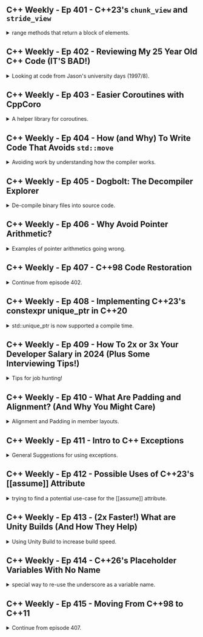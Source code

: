 <!--
// cSpell:ignore codecov cppcoro dogbolt decompiler Lippincott 
-->

<link rel="stylesheet" type="text/css" href="../markdown-style.css">

## C++ Weekly - Ep 401 - C++23's `chunk_view` and `stride_view`

<details>
<summary>
range methods that return a block of elements.
</summary>

[C++23's chunk_view and stride_view](https://youtu.be/3ZeV-F1Rbaw?si=QpoyEmENmaIKExh9)

1. <cpp>chunk</cpp> view - a range of ranges with a runtime argument. a "chunk" of n or less elements from the range.
2. <cpp>stride</cpp> view - a range of ranges with a runtime argument. takes the first element from each chunk of n.

```cpp
int main()
{
  std::array a{1,2,3,4,5,6,7,8};

  // will chunk into [1,2,3][4,5,6][7,8]
  for (const auto &chunk : std::ranges::views::chunk(a,3))
  {
    for (const auto &elem : chunk)
    {
      std::cout << elem << ',';
    }
    std::cout << '\n';
  }

  // will print [1,4,7]
  for (const auto &elem : std::ranges::views::stride(a,3))
  {
    std::cout << elem << '\n';
  }
}
```

</details>

## C++ Weekly - Ep 402 - Reviewing My 25 Year Old C++ Code (IT'S BAD!)

<details>
<summary>
Looking at code from Jason's university days (1997/8).
</summary>

[Reviewing My 25 Year Old C++ Code (IT'S BAD!)](https://youtu.be/7kqxYZKm64A?si=eCcrRuru5lwaud-h)

lots of formatting stuff, using the correct types and not making things member functions. being careful of using an int when<cloud>std::size_t</cloud> should be used. making sure the memory isn't leaked and the ownership is clear.

</details>

## C++ Weekly - Ep 403 - Easier Coroutines with CppCoro

<details>
<summary>
A helper library for coroutines.
</summary>

[Easier Coroutines with CppCoro](https://youtu.be/TWoZ9SGIE9o?si=p5RHxYcwurWiiH22)

Coroutines were added in C++20, but without library support. C++23 provided <cpp>std::generator</cpp> as a helper template. CppCoro is a library with helper and tools to make Coroutines more usable. it is also available on compiler explorer, so it's easier to experiment with.

an example of Fibonacci numbers:

```cpp
cppcoro::generator<const std::uint64_t> Fibonacci()
{
  std::uint64_t a = 0, b = 1;
  while (true)
  {
    co_yield b;
    a = std::exchange(b, a + b); // instead of temporary variables
  }
}

int main()
{
  for (auto i : Fibonacci())
  {
    if (i > 1'000'000) break;
    std::println("{}", i);
  }
}
```

However, coroutines can't be used in constexpr. They exist (by defintion) on the heap, and we cannot choose how it's done, there is no custom memory allocation (<cpp>std::pmr</cpp>).

other features include:

- asynchronous generator for yielding lazily created values
- Tasks
- Networking support
- File support

</details>

## C++ Weekly - Ep 404 - How (and Why) To Write Code That Avoids `std::move`

<details>
<summary>
Avoiding work by understanding how the compiler works.
</summary>

[How (and Why) To Write Code That Avoids std::move](https://youtu.be/6SaUwqw4ueE?si=7Imdff_WXt_96IRy)

Avoiding <cloud>std::move</cloud> calls. making use of named return value optimizations.

```cpp
struct Lifetime{
  Lifetime() {std::puts("Lifetime() // default ctor")}
  Lifetime(const Lifetime & other) {std::puts("Lifetime(const Lifetime & other) // copy ctor")}
  ~Lifetime() {std::puts("~Lifetime() // dtor")}
  // more
  int member_data;
};

int main()
{

  auto make_lifetime = [](const int value) {
    Lifetime l;
    l.member_data = value;
    return l;
  };

  {
    std::array<Lifetime, 2> a{}; // default ctor
    // 2 object destroyed
  }

  {
    Lifetime l1;
    l1.member_data = 41;
    Lifetime l2;
    l2.member_data = 42;
    std::array<Lifetime, 2> b{l1,l2}; // copy ctor
    // 4 objects destroyed
  }

  {
    Lifetime l1;
    l1.member_data = 41;
    Lifetime l2;
    l2.member_data = 42;
    std::array<Lifetime, 2> c{std::move(l1),std::move(l2)}; // move ctor
    // 4 objects destroyed
  }

  {
    std::array<Lifetime, 2> d{make_lifetime(42),make_lifetime(43)}; // copy elision
    // 2 object destroyed
  }
}
```

it's always better to rely on simple composable function instead of <cpp>std::move</cpp>.

</details>

## C++ Weekly - Ep 405 - Dogbolt: The Decompiler Explorer

<details>
<summary>
De-compile binary files into source code.
</summary>

[Dogbolt: The Decompiler Explorer](https://youtu.be/h3F0Fw0R7ME?si=-WkvV_SK_zzXIlRO)

a [website](https://dogbolt.org/?) similar to compiler explorer, it can take an executable binary file and then runs it through engines and de-compiles it back into source code.

</details>

## C++ Weekly - Ep 406 - Why Avoid Pointer Arithmetic?

<details>
<summary>
Examples of pointer arithmetics going wrong.
</summary>

[Why Avoid Pointer Arithmetic?](https://youtu.be/MsujPM2wDmk?si=B540jHpG-vXF9uzv)

adding to a pointer means adding the size of the pointed object. so moving a character pointer moves one byte, int pointer moves 4 bytes at a time.

```cpp
struct S;
void use_ptr(S* ptr)
{
  ptr += 1;
}
```

pointer arithmetics is ripe for bugs of accessing memory outside the actual variable, can happen when passing arrays, when parsing strings. it's better to use things like <cpp>std::string_view</cpp> or <cpp>std::span</cpp>. and it's always important to test using "fuzzy testing".

</details>

## C++ Weekly - Ep 407 - C++98 Code Restoration

<details>
<summary>
Continue from episode 402.
</summary>

[C++98 Code Restoration](https://youtu.be/A5haG_UCbRI?si=RsUhgejnlWsM7j3P)

Working on C++98 code, using tools that were available at the time. we first add some tests (in a new project), needing to resolve dependencies across them.

- adding code to source control.
- upgrade build tools as much as possible (what was available then).
- capture current state with tests before making changes.
- split long files to headers.
- keep changes to minimal at start.
- add header guards

bugs are ok for now, we want to have something that builds, links and is testable.

we can set the ".gitattributes" file to change to way git adds line endings on legacy files.

once we get it to a stable state, we can start modifying the code and use best practice. we can use the standard library and proper types (<cpp>std::string</cpp> rather than <cpp>char \*</cpp> pointers, <cpp>bool</cpp> rather than <cpp>int</cpp>). we can move to using references instead of pointers, and make sure to use <cpp>const</cpp> when needed. templates existed back then, so we can use them instead of void pointers. it's ok to discover bugs, we just need to have tests that monitor them.\
Since this is an arithmetical project, we use operator overloading instead of calling named functions like `divide` and `add`.

</details>

## C++ Weekly - Ep 408 - Implementing C++23's constexpr unique_ptr in C++20

<details>
<summary>
<cpp>std::unique_ptr</cpp> is now supported a compile time.
</summary>

[Implementing C++23's constexpr unique_ptr in C++20](https://youtu.be/p8Q-bapMShs?si=FiHoZUqe2fPW7njJ)

<cpp>constexpr</cpp> and <cpp>std::unique_ptr</cpp> finally work together in C++ 23. until now it didn't have constant expression constructor and destructor. generally, if the code exists in a header file, it usually easy to make it <cpp>constexpr</cpp>.

</details>

## C++ Weekly - Ep 409 - How To 2x or 3x Your Developer Salary in 2024 (Plus Some Interviewing Tips!)

<details>
<summary>
Tips for job hunting!
</summary>

[How To 2x or 3x Your Developer Salary in 2024 (Plus Some Interviewing Tips!)](https://youtu.be/jWhFuK7J5HY?si=KL9QUqvMBWem6uzo)

Networking (the human kind) is important, reputation, making your name known. become involved in the community. find out what you are passionate about, and then find opportunities to discuss in front of your crowed. this is **brand building**.\
Be explicit about your goals - "I am looking for a job".

Interviewing - be aware of the Dunning-Kruger (it goes both ways!), be honest, don't undersell and don't oversell (avoid terms like "expert", "guru"). don't be afraid to admit you don't know the answer, but demonstrate curiosity. Ask questions back and be engaged.\

> - what is your testing culture?
> - what is the CI setup?
> - what are the training budget and learning opportunities?
> - can I keep speaking/contributing to the community?

Practice speaking about the things you are passionate about.

</details>

## C++ Weekly - Ep 410 - What Are Padding and Alignment? (And Why You Might Care)

<details>
<summary>
Alignment and Padding in member layouts.
</summary>

[What Are Padding and Alignment? (And Why You Might Care)](https://youtu.be/E0QhZ6tNoRg?si=rww5ZQvWvl8lmFwv)

alignment shows where in memory a variable can start.

```cpp
#include <type_traits>

struct S {
  char a; // 1
  int i; // 4
  char b; // 1
  int j; // 4
  long long l; // 8
  char c; // 1
  // total of 3*1 + 4*2 + 8 = 19
};
int main()
{
  //return std::alignment_of_v<int>; // return 4
  return sizeof(S); // returns 32
}
```

| Alignment | char | int | long long |
| --------- | ---- | --- | --------- |
| 00        | V    | V   | V         |
| 01        | V    | X   | X         |
| 02        | V    | X   | X         |
| 03        | V    | X   | X         |
| 04        | V    | V   | X         |
| 05        | V    | X   | X         |
| 06        | V    | X   | X         |
| 07        | V    | X   | X         |
| 08        | V    | V   | V         |

we can create a struct and based on the order of the members, we get different sizes. some compiler have an option to warn about padding (`-Wpadded` in clang). **changing layout will break the ABI.**
</details>

## C++ Weekly - Ep 411 - Intro to C++ Exceptions

<details>
<summary>
General Suggestions for using exceptions.
</summary>

[Intro to C++ Exceptions](https://youtu.be/uE0h79vB-rw?si=tNPZ5HvW-OlYctOJ)

exceptions have a bad reputation, but they aren't that bad.

1. don't overuse them
2. don't "return by exception" - don't make it the normal control flow
3. aim for "exceptional cases"
4. compilers are very bad at optimizing around exceptions
5. we usually catch with <cpp>const</cpp> and as a reference

we can throw any kind of value, not just <cpp>std::exceptions</cpp>. we can have catch cases based on types, or use `catch(...)` as a default case.

Lippincott function for centralized exception handling

```cpp
void handler()
{
  try
  {
    throw; // rethrow currently in-flight exception
  }
  catch(const std::runtime_error &e)
  {

  }
  catch(const std::exception &e)
  {

  }
  catch(...)
  {

  }
}

int main()
{
  try{

  }
  catch(...)
  {
    handler(); // handle all exceptions the same way!
  }
}
```

</details>

## C++ Weekly - Ep 412 - Possible Uses of C++23's [[assume]] Attribute

<details>
<summary>
trying to find a potential use-case for the [[assume]] attribute.
</summary>

[Possible Uses of C++23's [[assume]] Attribute](https://youtu.be/Frl8XKhvA4Q?si=0sWAyEj4GUonnq83)

give the compiler a hint about the nature of the code. we can tell the compiler ahead of time that we know something which we don't have as part of the type system, and then the compiler can optimize with it in mind.

```cpp
int do_work(int x)
{
  if (x<5) {
    return x +10;
  }
  else {
    return x - 10;
  }
}

int main(int argc, const char*[])
{
  [[assume(argc == 5)]];
  return do_work(argc);
}
```

a better example uses the assumption attribute to skip a null check.

```cpp
int get_value(int * ptr)
{
  if (ptr == nullptr)
  {
    throw "oops!";
  }
  return *ptr;
}

int * get_ptr();

int main()
{
  int *ptr = get_ptr();
  [[assume(ptr != nullptr)]];
  return get_value(ptr);
}
```
</details>

## C++ Weekly - Ep 413 - (2x Faster!) What are Unity Builds (And How They Help)
<details>
<summary>
Using Unity Build to increase build speed.
</summary>

[(2x Faster!) What are Unity Builds (And How They Help)](https://youtu.be/POYVF6urMwg?si=FYPHn6wPXH-J-c76)

we usually compile source files one by one, we can maybe compile them in parallel (depending on the number of cores), but we always need to parse the same headers again and again.\
A unity Build takes the files and concatenates their content together, which can potentially speed up the process. it can also act as a kind of LTO (link time optimization), since the compiler has more information about the code. another upside is that it detects ODR violations much quicker.

this is a built in option in CMake, we can set it globally and then make exceptions for specific target projects.

we might get a warning about redefinition of macro across files (but we shouldn't be using macro anyway).
</details>

## C++ Weekly - Ep 414 - C++26's Placeholder Variables With No Name
<details>
<summary>
special way to re-use the underscore as a variable name.
</summary>

[C++26's Placeholder Variables With No Name](https://youtu.be/OZ1gNuF60BU?si=yTfYAzQ0bRV32AIb)


allows usage of placeholders for unused variables.

```cpp
std::tuple<int, double, float> get_values();

int main()
{
  const auto &[count, volume, rate] = get_values();

  return count;
}
```
we could one instance of `_` underscore in c++23, but starting in c++26, multiple uses are allowed.

```cpp
int main()
{
    const auto &[count, _, _] = get_values();
    int _ = 2;
    float _ = 3.0;

  //return _; // not allowed, ambiguous
  return count;
}
```
</details>

## C++ Weekly - Ep 415 - Moving From C++98 to C++11
<details>
<summary>
Continue from episode 407.
</summary>

[Moving From C++98 to C++11](https://youtu.be/84Zy1D8MWaI?si=4TJ_OnRadt4mVa9j)

first we move the project to the toolchain, and then we can start upgrading the code to c++11. removing casts, using standard containers. using <cpp>auto</cpp> sometimes when we don't care about the types and we don't want conversions (we get the compiler to warn us about them).

</details>


